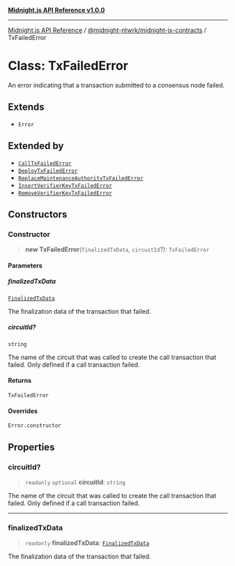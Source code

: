 [**Midnight.js API Reference v1.0.0**](../../../README.md)

***

[Midnight.js API Reference](../../../packages.md) / [@midnight-ntwrk/midnight-js-contracts](../README.md) / TxFailedError

# Class: TxFailedError

An error indicating that a transaction submitted to a consensus node failed.

## Extends

- `Error`

## Extended by

- [`CallTxFailedError`](CallTxFailedError.md)
- [`DeployTxFailedError`](DeployTxFailedError.md)
- [`ReplaceMaintenanceAuthorityTxFailedError`](ReplaceMaintenanceAuthorityTxFailedError.md)
- [`InsertVerifierKeyTxFailedError`](InsertVerifierKeyTxFailedError.md)
- [`RemoveVerifierKeyTxFailedError`](RemoveVerifierKeyTxFailedError.md)

## Constructors

### Constructor

> **new TxFailedError**(`finalizedTxData`, `circuitId`?): `TxFailedError`

#### Parameters

##### finalizedTxData

[`FinalizedTxData`](../../midnight-js-types/interfaces/FinalizedTxData.md)

The finalization data of the transaction that failed.

##### circuitId?

`string`

The name of the circuit that was called to create the call
                 transaction that failed. Only defined if a call transaction
                 failed.

#### Returns

`TxFailedError`

#### Overrides

`Error.constructor`

## Properties

### circuitId?

> `readonly` `optional` **circuitId**: `string`

The name of the circuit that was called to create the call
                 transaction that failed. Only defined if a call transaction
                 failed.

***

### finalizedTxData

> `readonly` **finalizedTxData**: [`FinalizedTxData`](../../midnight-js-types/interfaces/FinalizedTxData.md)

The finalization data of the transaction that failed.
